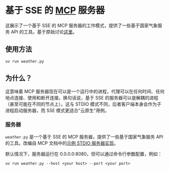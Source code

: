 # 基于 SSE 的 [MCP](https://modelcontextprotocol.io/introduction) 服务器

这展示了一个基于 SSE 的 MCP 服务器的工作模式，提供了一些基于国家气象服务 API 的工具。基于原始讨论[这里](https://github.com/modelcontextprotocol/python-sdk/issues/145)。

## 使用方法

```
uv run weather.py
```

## 为什么？

这意味着 MCP 服务器现在可以是一个运行中的进程，代理可以在任何时间、任何地点连接、使用和断开连接。换句话说，基于 SSE 的服务器可以是解耦的进程（甚至可能在不同的节点上）。这与 STDIO 模式不同，后者客户端本身会作为子进程启动服务器，而 SSE 模式更适合"云原生"用例。

### 服务器

`weather.py` 是一个基于 SSE 的 MCP 服务器，提供了一些基于国家气象服务 API 的工具。改编自 MCP 文档中的[示例 STDIO 服务器实现](https://modelcontextprotocol.io/quickstart/server)。

默认情况下，服务器运行在 0.0.0.0:8080，但可以通过命令行参数配置，例如：

```
uv run weather.py --host <your host> --port <your port>
```
